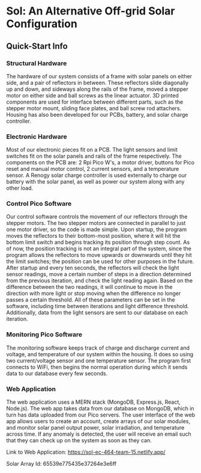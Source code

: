 # Sol: An Alternative Off-grid Solar Configuration

## Quick-Start Info

### Structural Hardware

The hardware of our system consists of a frame with solar panels on either side, and a pair of reflectors in between. These reflectors slide diagonally up and down, and sideways along the rails of the frame, moved a stepper motor on either side and ball screws as the linear actuator. 3D printed components are used for interface between different parts, such as the stepper motor mount, sliding face plates, and ball screw rod attachers. Housing has also been developed for our PCBs, battery, and solar charge controller.

### Electronic Hardware

Most of our electronic pieces fit on a PCB. The light sensors and limit switches fit on the solar panels and rails of the frame respectively. The components on the PCB are: 2 Rpi Pico W's, a motor driver, buttons for Pico reset and manual motor control, 2 current sensors, and a temperature sensor. A Renogy solar charge controller is used externally to charge our battery with the solar panel, as well as power our system along with any other load.

### Control Pico Software

Our control software controls the movement of our reflectors through the stepper motors. The two stepper motors are connected in parallel to just one motor driver, so the code is made simple. Upon startup, the program moves the reflectors to their bottom-most position, where it will hit the bottom limit switch and begins tracking its position through step count. As of now, the position tracking is not an integral part of the system, since the program allows the reflectors to move upwards or downwards until they hit the limit switches; the position can be used for other purposes in the future. After startup and every ten seconds, the reflectors will check the light sensor readings, move a certain number of steps in a direction determined from the previous iteration, and check the light reading again. Based on the difference between the two readings, it will continue to move in the direction with more light or stop moving when the difference no longer passes a certain threshold. All of these parameters can be set in the software, including time between iterations and light difference threshold. Additionally, data from the light sensors are sent to our database on each iteration.

### Monitoring Pico Software

The monitoring software keeps track of charge and discharge current and voltage, and temperature of our system within the housing. It does so using two current/voltage sensor and one temperature sensor. The program first connects to WiFi, then begins the normal operation during which it sends data to our database every few seconds.

### Web Application

The web application uses a MERN stack (MongoDB, Express.js, React, Node.js). The web app takes data from our database on MongoDB, which in turn has data uploaded from our Pico servers. The user interface of the web app allows users to create an account, create arrays of our solar modules, and monitor solar panel output power, solar irradiation, and temperature across time. If any anomaly is detected, the user will receive an email such that they can check up on the system as soon as they can.

Link to Web Application: https://sol-ec-464-team-15.netlify.app/

Solar Array Id: 65539e775435e37264e3e6ff
